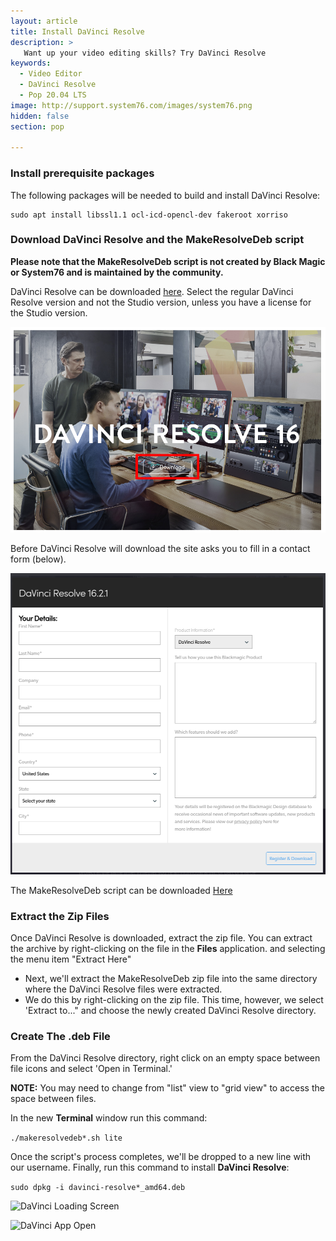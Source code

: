 ```yaml
---
layout: article
title: Install DaVinci Resolve
description: >
   Want up your video editing skills? Try DaVinci Resolve
keywords:
  - Video Editor
  - DaVinci Resolve
  - Pop 20.04 LTS
image: http://support.system76.com/images/system76.png
hidden: false
section: pop

---
```


### Install prerequisite packages

The following packages will be needed to build and install DaVinci Resolve:

```
sudo apt install libssl1.1 ocl-icd-opencl-dev fakeroot xorriso
```

### Download DaVinci Resolve and the MakeResolveDeb script

**Please note that the MakeResolveDeb script is not created by Black Magic or System76 and is maintained by the community.**

DaVinci Resolve can be downloaded [here](https://www.blackmagicdesign.com/products/davinciresolve/). Select the regular DaVinci Resolve version and not the Studio version, unless you have a license for the Studio version.

![Download button](/images/davinci-resolve/davinci-resolve-download.png)

Before DaVinci Resolve will download the site asks you to fill in a contact form (below).

![Questions for download](/images/davinci-resolve/davinci-resolve-questions.png)

The MakeResolveDeb script can be downloaded [Here](http://www.danieltufvesson.com/makeresolvedeb)

### Extract the Zip Files

Once DaVinci Resolve is downloaded, extract the zip file.
You can extract the archive by right-clicking on the file in the **Files** application. and selecting the menu item "Extract Here"

- Next, we'll extract the MakeResolveDeb zip file into the same directory where the DaVinci Resolve files were extracted.
- We do this by right-clicking on the zip file. This time, however, we select 'Extract to..." and choose the newly created DaVinci Resolve directory.

### Create The .deb File

From the DaVinci Resolve directory, right click on an empty space between file icons and select 'Open in Terminal.'

**NOTE:** You may need to change from "list" view to "grid view" to access the space between files.

In the new **Terminal** window run this command:

```./makeresolvedeb*.sh lite```

Once the script's process completes, we'll be dropped to a new line with our username.
Finally, run this command to install **DaVinci Resolve**:

```sudo dpkg -i davinci-resolve*_amd64.deb```

![DaVinci Loading Screen](/images/davinci-resolve/davinci-loading-screen.png)

![DaVinci App Open](/images/davinci-resolve/davinci-app-open.png)
